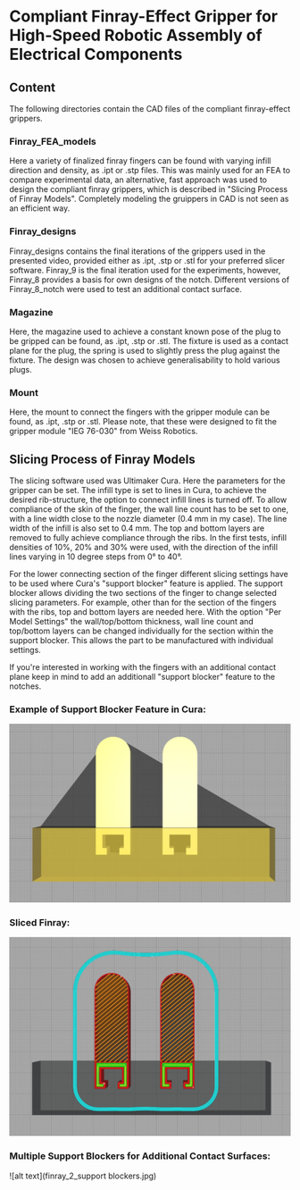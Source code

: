 # Compliant Finray-Effect Gripper for High-Speed Robotic Assembly of Electrical Components

## Content  
The following directories contain the CAD files of the compliant finray-effect grippers. 

### Finray_FEA_models

Here a variety of finalized finray fingers can be found with varying infill direction and density, as .ipt or .stp files. This was mainly used for an FEA to compare experimental data, an alternative, fast approach was used to design the compliant finray grippers, which is described in "Slicing Process of Finray Models". Completely modeling the gruippers in CAD is not seen as an efficient way. 

### Finray_designs

Finray_designs contains the final iterations of the grippers used in the presented video, provided either as .ipt, .stp or .stl for your preferred slicer software. Finray_9 is the final iteration used for the experiments, however, Finray_8 provides a basis for own designs of the notch. Different versions of Finray_8_notch were used to test an additional contact surface. 

### Magazine

Here, the magazine used to achieve a constant known pose of the plug to be gripped can be found, as .ipt, .stp or .stl. The fixture is used as a contact plane for the plug, the spring is used to slightly press the plug against the fixture. The design was chosen to achieve generalisability to hold various plugs. 


### Mount

Here, the mount to connect the fingers with the gripper module can be found, as .ipt, .stp or .stl. Please note, that these were designed to fit the gripper module "IEG 76-030" from Weiss Robotics. 

## Slicing Process of Finray Models

The slicing software used was Ultimaker Cura. Here the parameters for the gripper can be set. The infill type is set to lines in Cura, to achieve the desired rib-structure, the option to connect infill lines is turned off. To allow compliance of the skin of the finger, the wall line count has to be set to one, with a line width close to the nozzle diameter (0.4 mm in my case). The line width of the infill is also set to 0.4 mm. The top and bottom layers are removed to fully achieve compliance through the ribs. In the first tests, infill densities of 10%, 20% and 30% were used, with the direction of the infill lines varying in 10 degree steps from 0° to 40°.

For the lower connecting section of the finger different slicing settings have to be used where Cura's "support blocker" feature is applied.
The support blocker allows dividing the two sections of the finger to change selected slicing parameters. For example, other than for the section of the fingers with the ribs, top and bottom layers are needed here. With the option "Per Model Settings" the wall/top/bottom thickness, wall line count and top/bottom layers can be changed individually for the section within the support blocker. This allows the part to be manufactured with individual settings.

If you're interested in working with the fingers with an additional contact plane keep in mind to add an additionall "support blocker" feature to the notches.

### Example of Support Blocker Feature in Cura:

![alt text](finray_support_blocker.jpg)


### Sliced Finray:

![alt text](finray_sliced.jpg)


### Multiple Support Blockers for Additional Contact Surfaces:

![alt text](finray_2_support blockers.jpg)



